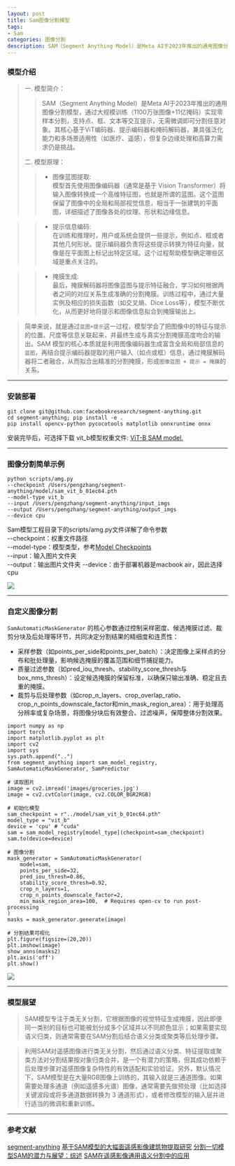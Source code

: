 ```yaml
---
layout: post
title: Sam图像分割模型
tags:
- Sam
categories: 图像分割
description: SAM（Segment Anything Model）是Meta AI于2023年推出的通用图像分割模型，通过大规模训练（1100万张图像+11亿掩码）实现零样本分割，支持点、框、文本等交互提示，无需微调即可分割任意对象。其核心基于ViT编码器、提示编码器和掩码解码器，兼具强泛化能力和多场景适用性（如医疗、遥感），但复杂边缘处理和高算力需求仍是挑战。✨
---
```


### 模型介绍
> 一. 模型简介：     
>> SAM（Segment Anything Model）是Meta AI于2023年推出的通用图像分割模型，通过大规模训练（1100万张图像+11亿掩码）实现零样本分割，支持点、框、文本等交互提示，无需微调即可分割任意对象。其核心基于ViT编码器、提示编码器和掩码解码器，兼具强泛化能力和多场景适用性（如医疗、遥感），但复杂边缘处理和高算力需求仍是挑战。          
> 
> 二. 模型原理：   
>> - 图像蓝图提取:    
模型首先使用图像编码器（通常是基于 Vision Transformer）将输入图像转换成一个高维特征图，也就是所谓的蓝图。这个蓝图保留了图像中的全局和局部视觉信息，相当于一张建筑的平面图，详细描述了图像各处的纹理、形状和边缘信息。

>> - 提示信息编码:   
在训练和推理时，用户或系统会提供一些提示，例如点、框或者其他几何形状。提示编码器负责将这些提示转换为特征向量，就像是在平面图上标记出特定区域。这个过程帮助模型确定哪些区域是重点关注的。

>> - 掩膜生成:     
最后，掩膜解码器将图像蓝图与提示特征融合，学习如何根据两者之间的对应关系生成准确的分割掩膜。训练过程中，通过大量实例及相应的损失函数（如交叉熵、Dice Loss等），模型不断优化，从而更好地将提示和图像信息拟合到掩膜输出上。

> 简单来说，就是通过`蓝图+提示`这一过程，模型学会了把图像中的特征与提示的位置、尺度等信息关联起来，并最终生成与真实分割掩膜高度吻合的输出。SAM 模型的核心本质就是利用图像编码器生成富含全局和局部信息的`蓝图`，再结合提示编码器提取的用户输入（如点或框）信息，通过掩膜解码器将二者融合，从而拟合出精准的分割掩膜，形成`图像蓝图 + 提示 = 掩膜`的关系。


---

### 安装部署

```
git clone git@github.com:facebookresearch/segment-anything.git
cd segment-anything; pip install -e .   
pip install opencv-python pycocotools matplotlib onnxruntime onnx
```

安装完毕后，可选择下载 vit_b模型权重文件: [ViT-B SAM model.](https://dl.fbaipublicfiles.com/segment_anything/sam_vit_b_01ec64.pth)

---

### 图像分割简单示例
```
python scripts/amg.py
--checkpoint /Users/pengzhang/segment-anything/model/sam_vit_b_01ec64.pth
--model-type vit_b
--input /Users/pengzhang/segment-anything/input_imgs
--output /Users/pengzhang/segment-anything/output_imgs
--device cpu
```
Sam模型工程目录下的scripts/amg.py文件详解了命令参数              
--checkpoint：权重文件路径    
--model-type：模型类型，参考[Model Checkpoints](https://github.com/facebookresearch/segment-anything?tab=readme-ov-file#model-checkpoints)     
--input：输入图片文件夹    
--output：输出图片文件夹
--device：由于部署机器是macbook air，因此选择cpu   

![](https://raw.githubusercontent.com/QuantPengPeng/quantpengpeng.github.io/refs/heads/master/_data/post_img/2025-05-07-sam/sam_dir.png)   


---

### 自定义图像分割

`SamAutomaticMaskGenerator` 的核心参数通过控制采样密度、候选掩膜过滤、裁剪分块及后处理等环节，共同决定分割结果的精细度和连贯性：

- 采样参数（如points_per_side和points_per_batch）：决定图像上采样点的分布和批处理量，影响候选掩膜的覆盖范围和细节捕捉能力。
- 质量过滤参数（如pred_iou_thresh、stability_score_thresh与 box_nms_thresh）：设定候选掩膜的保留标准，以确保只输出准确、稳定且去重的掩膜。
- 裁剪与后处理参数（如crop_n_layers、crop_overlap_ratio、crop_n_points_downscale_factor和min_mask_region_area）：用于处理高分辨率或复杂场景，将图像分块后有效整合、过滤噪声，保障整体分割效果。

```
import numpy as np
import torch
import matplotlib.pyplot as plt
import cv2
import sys
sys.path.append("..")
from segment_anything import sam_model_registry, SamAutomaticMaskGenerator, SamPredictor

# 读取图片
image = cv2.imread('images/groceries.jpg')
image = cv2.cvtColor(image, cv2.COLOR_BGR2RGB)

# 初始化模型
sam_checkpoint = r"../model/sam_vit_b_01ec64.pth"
model_type = "vit_b"
device = 'cpu' # "cuda"
sam = sam_model_registry[model_type](checkpoint=sam_checkpoint)
sam.to(device=device)

# 图像分割
mask_generator = SamAutomaticMaskGenerator(
    model=sam,
    points_per_side=32,
    pred_iou_thresh=0.86,
    stability_score_thresh=0.92,
    crop_n_layers=1,
    crop_n_points_downscale_factor=2,
    min_mask_region_area=100,  # Requires open-cv to run post-processing
)
masks = mask_generator.generate(image)

# 分割结果可视化
plt.figure(figsize=(20,20))
plt.imshow(image)
show_anns(masks2)
plt.axis('off')
plt.show()
```
![](https://raw.githubusercontent.com/QuantPengPeng/quantpengpeng.github.io/refs/heads/master/_data/post_img/2025-05-07-sam/sam_generate.png)   

---

### 模型展望
> SAM模型专注于类无关分割，它根据图像的视觉特征生成掩膜，因此即便同一类别的目标也可能被划分成多个区域并以不同颜色显示；如果需要实现语义归类，则通常需要在SAM分割后结合语义分类或聚类等后处理步骤。 

> 利用SAM对遥感图像进行类无关分割，然后通过语义分类、特征提取或聚类方法对分割结果按对象归类合并，是一个有潜力的策略，但其成功依赖于后处理步骤对遥感图像复杂特性的有效适配和实验验证。另外，默认情况下，SAM模型是在大量RGB图像上训练的，其输入就是三通道图像。如果需要处理多通道（例如遥感多光谱）图像，通常需要先做预处理（比如选择关键波段或将多通道数据转换为 3 通道形式），或者修改模型的输入层并进行适当的微调和重新训练。


---

### 参考文献
[segment-anything](https://github.com/facebookresearch/segment-anything?tab=readme-ov-file#model-checkpoints)
[基于SAM模型的大幅面遥感影像建筑物提取研究]()
[分割一切模型SAM的潜力与展望：综述]()
[SAM在遥感影像通用语义分割中的应用]()